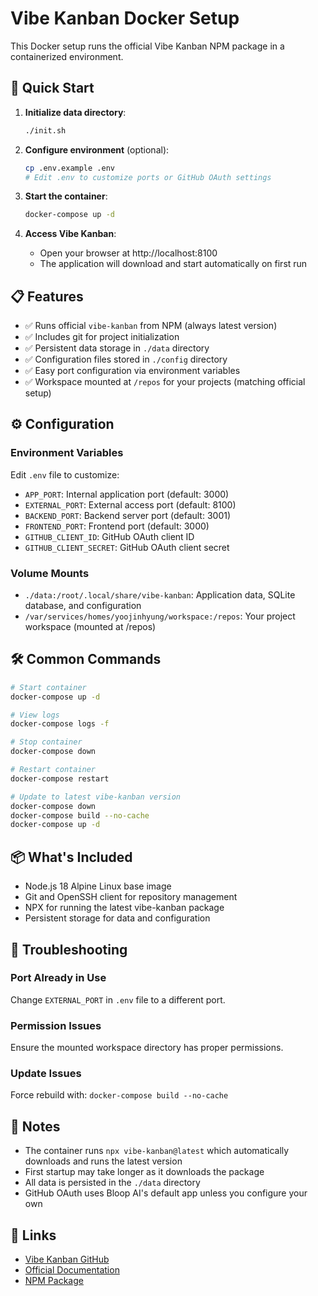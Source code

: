 # Vibe Kanban Docker Setup

This Docker setup runs the official Vibe Kanban NPM package in a containerized environment.

## 🚀 Quick Start

1. **Initialize data directory**:
   ```bash
   ./init.sh
   ```

2. **Configure environment** (optional):
   ```bash
   cp .env.example .env
   # Edit .env to customize ports or GitHub OAuth settings
   ```

3. **Start the container**:
   ```bash
   docker-compose up -d
   ```

4. **Access Vibe Kanban**:
   - Open your browser at http://localhost:8100
   - The application will download and start automatically on first run

## 📋 Features

- ✅ Runs official `vibe-kanban` from NPM (always latest version)
- ✅ Includes git for project initialization
- ✅ Persistent data storage in `./data` directory
- ✅ Configuration files stored in `./config` directory
- ✅ Easy port configuration via environment variables
- ✅ Workspace mounted at `/repos` for your projects (matching official setup)

## ⚙️ Configuration

### Environment Variables

Edit `.env` file to customize:

- `APP_PORT`: Internal application port (default: 3000)
- `EXTERNAL_PORT`: External access port (default: 8100)
- `BACKEND_PORT`: Backend server port (default: 3001)
- `FRONTEND_PORT`: Frontend port (default: 3000)
- `GITHUB_CLIENT_ID`: GitHub OAuth client ID
- `GITHUB_CLIENT_SECRET`: GitHub OAuth client secret

### Volume Mounts

- `./data:/root/.local/share/vibe-kanban`: Application data, SQLite database, and configuration
- `/var/services/homes/yoojinhyung/workspace:/repos`: Your project workspace (mounted at /repos)

## 🛠️ Common Commands

```bash
# Start container
docker-compose up -d

# View logs
docker-compose logs -f

# Stop container
docker-compose down

# Restart container
docker-compose restart

# Update to latest vibe-kanban version
docker-compose down
docker-compose build --no-cache
docker-compose up -d
```

## 📦 What's Included

- Node.js 18 Alpine Linux base image
- Git and OpenSSH client for repository management
- NPX for running the latest vibe-kanban package
- Persistent storage for data and configuration

## 🔧 Troubleshooting

### Port Already in Use
Change `EXTERNAL_PORT` in `.env` file to a different port.

### Permission Issues
Ensure the mounted workspace directory has proper permissions.

### Update Issues
Force rebuild with: `docker-compose build --no-cache`

## 📝 Notes

- The container runs `npx vibe-kanban@latest` which automatically downloads and runs the latest version
- First startup may take longer as it downloads the package
- All data is persisted in the `./data` directory
- GitHub OAuth uses Bloop AI's default app unless you configure your own

## 🔗 Links

- [Vibe Kanban GitHub](https://github.com/BloopAI/vibe-kanban)
- [Official Documentation](https://vibekanban.com/)
- [NPM Package](https://www.npmjs.com/package/vibe-kanban)